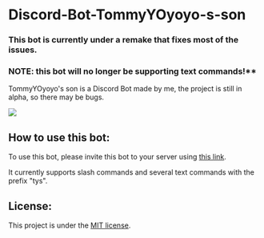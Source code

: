 # Discord-Bot-TommyYOyoyo-s-son

### This bot is currently under a remake that fixes most of the issues.

### NOTE: this bot will no longer be supporting text commands!**


TommyYOyoyo's son is a Discord Bot made by me, the project is still in alpha, so there may be bugs.

![](https://user-images.githubusercontent.com/79941840/179247399-fe829843-9e42-4a63-8e44-0291b28c7ab6.png)

## How to use this bot:
To use this bot, please invite this bot to your server using [this link](https://discord.com/oauth2/authorize?client_id=996429773117079652&permissions=515396455648&scope=bot).

It currently supports slash commands and several text commands with the prefix "tys".

## License:
This project is under the [MIT license](https://github.com/TommyYOyoyo/Discord-Bot-TommyYOyoyo-s-son/blob/master/LICENSE).


